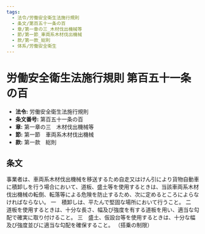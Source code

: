 ```yaml
---
tags:
  - 法令/労働安全衛生法施行規則
  - 条文/第百五十一条の百
  - 章/第一章の三_木材伐出機械等
  - 節/第一節_車両系木材伐出機械
  - 款/第一款_総則
  - 体系/労働安全衛生
---
```

# 労働安全衛生法施行規則 第百五十一条の百

- **法令:** 労働安全衛生法施行規則
- **条文番号:** 第百五十一条の百
- **章:** 第一章の三　木材伐出機械等
- **節:** 第一節　車両系木材伐出機械
- **款:** 第一款　総則

## 条文
事業者は、車両系木材伐出機械を移送するため自走又はけん引により貨物自動車に積卸しを行う場合において、道板、盛土等を使用するときは、当該車両系木材伐出機械の転倒、転落等による危険を防止するため、次に定めるところによらなければならない。
一　積卸しは、平たんで堅固な場所において行うこと。
二　道板を使用するときは、十分な長さ、幅及び強度を有する道板を用い、適当な勾配で確実に取り付けること。
三　盛土、仮設台等を使用するときは、十分な幅及び強度並びに適当な勾配を確保すること。
（搭乗の制限）

